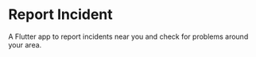 # Report Incident 
 A Flutter app to report incidents near you and check for problems around your area.
